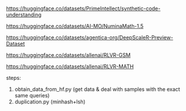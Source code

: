 https://huggingface.co/datasets/PrimeIntellect/synthetic-code-understanding

https://huggingface.co/datasets/AI-MO/NuminaMath-1.5

https://huggingface.co/datasets/agentica-org/DeepScaleR-Preview-Dataset

https://huggingface.co/datasets/allenai/RLVR-GSM

https://huggingface.co/datasets/allenai/RLVR-MATH


steps:

1. obtain_data_from_hf.py  (get data & deal with samples with the exact same queries)
2. duplication.py  (minhash+lsh)
